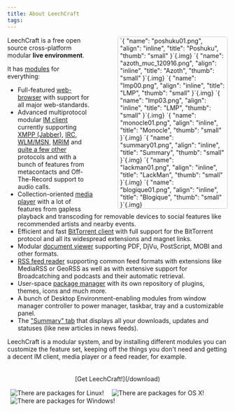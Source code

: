 ```yaml
---
title: About LeechCraft
tags: 
---
```


<style type="text/css">
.mainshots {
    width: 460px;
    float:right;
    margin-left: 4em;
    border-color: #CDCCCC;
    border-width: 1px;
    border-style: solid;
    border-radius: 5px;
    -moz-border-radius: 5px;
    padding-left: 5px;
    padding-right: 5px;
    align: right;
}

@media (max-width: 1100px) {
    .mainshots {
        width: 240px;
    }
}

@media (min-width: 1600px) {
    .mainshots {
        width: 680px;
    }
}

.mainshots img {
    margin: 0.1em;
}
</style>

<div class="mainshots">
`{ "name": "poshuku01.png", "align": "inline", "title": "Poshuku", "thumb": "small" }`{.img}
`{ "name": "azoth_muc_120916.png", "align": "inline", "title": "Azoth", "thumb": "small" }`{.img}
`{ "name": "lmp00.png", "align": "inline", "title": "LMP", "thumb": "small" }`{.img}
`{ "name": "lmp03.png", "align": "inline", "title": "LMP", "thumb": "small" }`{.img}
`{ "name": "monocle01.png", "align": "inline", "title": "Monocle", "thumb": "small" }`{.img}
`{ "name": "summary01.png", "align": "inline", "title": "Summary", "thumb": "small" }`{.img}
`{ "name": "lackman01.png", "align": "inline", "title": "LackMan", "thumb": "small" }`{.img}
`{ "name": "blogique01.png", "align": "inline", "title": "Blogique", "thumb": "small" }`{.img}
 </div>

LeechCraft is a free open source cross-platform modular **live environment**.

It has [modules](/plugins) for everything:

- Full-featured [web-browser](/plugins-poshuku) with support for all
  major web-standards.
- Advanced multiprotocol modular [IM client](/plugins-azoth) currently
  supporting [XMPP (Jabber)](/plugins-azoth-xoox),
  [IRC](/plugins-azoth-acetamide), [WLM/MSN](/plugins-azoth-zheet),
  [MRIM](/plugins-azoth-vader) and [quite a few
  other](/plugins-azoth-astrality) protocols and with a bunch of
  features from metacontacts and Off-The-Record support to
  audio calls.
- Collection-oriented [media player](/plugins-lmp) with a lot of
  features from gapless playback and transcoding for removable devices
  to social features like recommended artists and nearby events.
- Efficient and fast [BitTorrent client](/plugins-bittorrent) with
  full support for the BitTorrent protocol and all its widespread
  extensions and magnet links.
- Modular [document viewer](/plugins-monocle) supporting PDF, DjVu,
  PostScript, MOBI and other formats.
- [RSS feed reader](/plugins-aggregator) supporting common feed
  formats with extensions like MediaRSS or GeoRSS as well as with
  extensive support for Broadcatching and podcasts and their
  automatic retrieval.
- User-space [package manager](/plugins-lackman) with its own
  repository of plugins, themes, icons and much more.
- A bunch of Desktop Environment-enabling modules from window
  manager controller to power manager, taskbar, tray and a
  customizable panel.
- The ["Summary" tab](/plugins-summary) that displays all your
  downloads, updates and statuses (like new articles in
  news feeds).

LeechCraft is a modular system, and by installing different modules you
can customize the feature set, keeping off the things you don't need and
getting a decent IM client, media player or a feed reader, for example.


<style media="all" type="text/css">
.downbutton a {
    display: inline;
    background-image: linear-gradient(top, #8692a7 60%, #282e39 100%);
    background-image: -o-linear-gradient(top, #8692a7 60%, #282e39 100%);
    background-image: -moz-linear-gradient(top, #8692a7 60%, #282e39 100%);
    background-image: -webkit-linear-gradient(top, #8692a7 60%, #282e39 100%);
    background-image: -ms-linear-gradient(top, #8692a7 60%, #282e39 100%);
    background-image: -webkit-gradient(linear, left top, left bottom, color-stop(0.6, #8692a7), color-stop(1, #282e39));
    padding: 15px;
    text-decoration: none;
    color: #eeeeee;
    font-family: sans-serif;
    font-size: 1.1em;
    text-transform: uppercase;
    border-radius: 5px;
    -moz-border-radius: 5px;
    font-weight: bold;
}

.downbutton img {
    margin-top: 0.1em;
    margin-left: 0.5em;
    margin-right: 0.5em;
}

.downbutton {
    display: flex;
    flex-direction: column;
    padding-top: 20px;
    padding-bottom: 15px;
    align-items: center;
    justify-content: center;
}
</style>
<div class="downbutton">
[Get LeechCraft!](/download)

![There are packages for Linux!](https://files.leechcraft.org/imgs/distro_logos/Linux_24.png)
![There are packages for OS X!](https://files.leechcraft.org/imgs/distro_logos/mac_osx_24.png)
![There are packages for Windows!](https://files.leechcraft.org/imgs/distro_logos/Windows_24.png)
</div>

<div style="clear:both">
</div>
